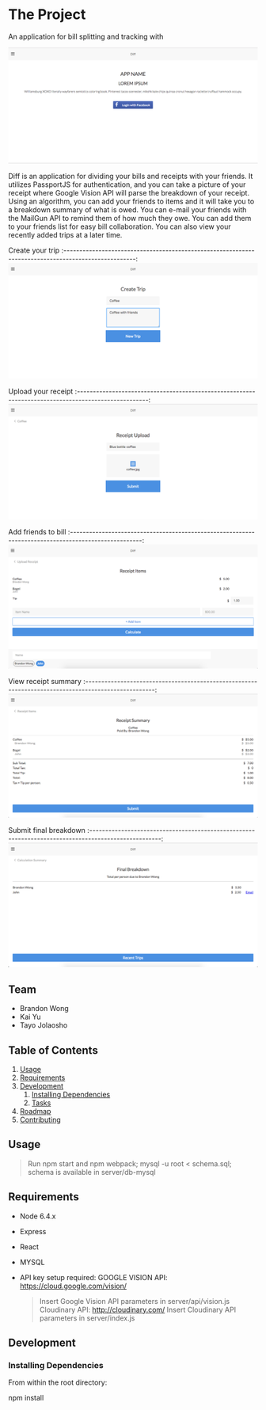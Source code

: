 # The Project

An application for bill splitting and tracking with

![](./docs/File12.png)

Diff is an application for dividing your bills and receipts with your friends. It utilizes PassportJS for authentication, and you can take a picture of your receipt where Google Vision API will parse the breakdown of your receipt. Using an algorithm, you can add your friends to items and it will take you to a breakdown summary of what is owed. You can e-mail your friends with the MailGun API to remind them of how much they owe. You can add them to your friends list for easy bill collaboration. You can also view your recently added trips at a later time.

Create your trip
:----------------------------------------------------------------------------------------------------:
![](./docs/File13.png)

Upload your receipt
:----------------------------------------------------------------------------------------------------:
![](./docs/File14.png)

Add friends to bill
:----------------------------------------------------------------------------------------------------:
![](./docs/File9.png)

View receipt summary
:----------------------------------------------------------------------------------------------------:
![](./docs/File10.png)

Submit final breakdown
:----------------------------------------------------------------------------------------------------:
![](./docs/File11.png)

## Team

  - Brandon Wong
  - Kai Yu
  - Tayo Jolaosho


## Table of Contents

1. [Usage](#Usage)
1. [Requirements](#requirements)
1. [Development](#development)
    1. [Installing Dependencies](#installing-dependencies)
    1. [Tasks](#tasks)
1. [Roadmap](#roadmap)
1. [Contributing](#contributing)

## Usage

> Run npm start and npm webpack;
> mysql -u root < schema.sql; schema is available in server/db-mysql

## Requirements

- Node 6.4.x
- Express
- React
- MYSQL

- API key setup required:
	GOOGLE VISION API: https://cloud.google.com/vision/
	>Insert Google Vision API parameters in server/api/vision.js
	Cloudinary API: http://cloudinary.com/
	>Insert Cloudinary API parameters in server/index.js
## Development

### Installing Dependencies

From within the root directory:

npm install
